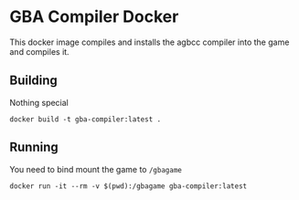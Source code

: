 # GBA Compiler Docker

This docker image compiles and installs the agbcc compiler into the game and compiles it.

## Building

Nothing special

`docker build -t gba-compiler:latest .`

## Running

You need to bind mount the game to `/gbagame`

`docker run -it --rm -v $(pwd):/gbagame gba-compiler:latest`
